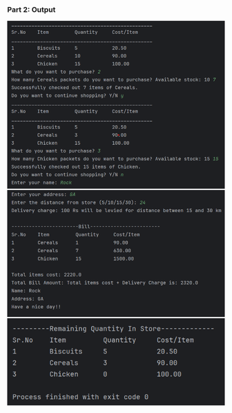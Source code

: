 ### Part 2: Output

![image1](src/output/images/s1.png)
![image2](src/output/images/s2.png)
![image3](src/output/images/s3.png)
